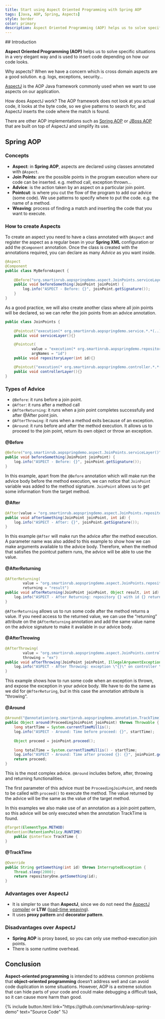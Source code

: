 ```yaml
---
title: Start using Aspect Oriented Programming with Spring AOP
tags: [Java, AOP, Spring, Aspects]
style: border
color: primary
description: Aspect Oriented Programming (AOP) helps us to solve specific situations in a very elegant way and is used to insert code depending on how our code looks.
---
```


## Introduction

**Aspect Oriented Programming (AOP)** helps us to solve specific situations in a very elegant way and is used to insert code depending on how our code looks.

Why aspects? When we have a concern which is cross domain aspects are a good solution. e.g. logs, exceptions, security…

[AspectJ](https://www.eclipse.org/aspectj/) is the AOP Java framework commonly used when we want to use aspects on our application.

How does AspectJ work? The AOP framework does not look at you actual code, it looks at the byte code, so we give patterns to search for, and AspectJ inserts the code where the match is found.

There are other AOP implementations such as [Spring AOP](https://docs.spring.io/spring/docs/4.3.15.RELEASE/spring-framework-reference/html/aop.html) or [JBoss AOP](http://jbossaop.jboss.org/) that are built on top of AspectJ and simplify its use.

## Spring AOP

### Concepts

- **Aspect**: in **Spring AOP**, aspects are declared using classes annotated with `@Aspect`.
- **Join Points**: are the possible points in the program execution where our code can be inserted. e.g. method call, exception thrown…
- **Advice**: is the action taken by an aspect on a particular join point.
- **Pointcut**: is where you cut the flow of the program to add our advice (some code). We use patterns to specify where to put the code. e.g. the name of a method.
- **Weaving**: process of finding a match and inserting the code that you want to execute.

### How to create Aspects

To create an aspect you need to have a class annotated with `@Aspect` and register the aspect as a regular bean in your **Spring XML** configuration or add the `@Component` annotation. Once the class is created with the annotations required, you can declare as many *Advice* as you want inside.

```java
@Aspect
@Component
public class MyBeforeAspect {
    
    @Before("org.smartinrub.aopspringdemo.aspect.JoinPoints.serviceLayer()")
    public void beforeSomething(JoinPoint joinPoint) {
        log.info("ASPECT - Before: {}", joinPoint.getSignature());
    }
}
```

As a good practice, we will also create another class where all join points will be declared, so we can refer the join points from an advice annotation.

```java
public class JoinPoints { 
    
    @Pointcut("execution(* org.smartinrub.aopspringdemo.service.*.*(..))")
    public void serviceLayer(){}

    @Pointcut(
            value = "execution(* org.smartinrub.aopspringdemo.repository.*.*(..)) && args(id)",
            argNames = "id")
    public void repositoryLayer(int id){}

    @Pointcut("execution(* org.smartinrub.aopspringdemo.controller.*.*(..))")
    public void controllerLayer(){}
}
```

### Types of Advice

- `@Before`: it runs before a join point.
- `@After`: it runs after a method call
- `@AfterReturning`: it runs when a join point completes successfully and after @After point join.
- `@AfterThrowing`: it runs when a method exits because of an exception.
- `@Around`: it runs before and after the method execution. It allows us to proceed to the join point, return its own object or throw an exception.

#### @Before

```java
@Before("org.smartinrub.aopspringdemo.aspect.JoinPoints.serviceLayer()")
public void beforeSomething(JoinPoint joinPoint) {
    log.info("ASPECT - Before: {}", joinPoint.getSignature());
}
```

In this example, apart from the `@Before` annotation which will make run the advice body before the method execution, we can notice that `JoinPoint` variable was added to the method signature. `JoinPoint` allows us to get some information from the target method.

#### @After

```java
@After(value = "org.smartinrub.aopspringdemo.aspect.JoinPoints.repositoryLayer(id)")
public void afterSomething(JoinPoint joinPoint, int id) {
    log.info("ASPECT - After: {}", joinPoint.getSignature());
}
```

In this example `@After` will make run the advice after the method execution. A parameter name was also added to this example to show how we can make arguments available to the advice body. Therefore, when the method that satisfies the pointcut pattern runs, the advice will be able to use the value.

#### @AfterReturning

```java
@AfterReturning(
        value = "org.smartinrub.aopspringdemo.aspect.JoinPoints.repositoryLayer(id)",
        returning = "result")
public void afterReturning(JoinPoint joinPoint, Object result, int id) {
    log.info("ASPECT - After Returning: repository {} with id {} returned {}", joinPoint, id, result);
}
```

`@AfterReturning` allows us to run some code after the method returns a value. If you need access to the returned value, we can use the “returning” attribute on the `@AfterReturning` annotation and add the same value name on the advice signature to make it available in our advice body.

#### @AfterThrowing

```java
@AfterThrowing(
        value = "org.smartinrub.aopspringdemo.aspect.JoinPoints.controllerLayer()",
        throwing = "ex")
public void afterThrowing(JoinPoint joinPoint, IllegalArgumentException ex) {
    log.info("ASPECT - After Throwing: exception \"{}\" on controller \"{}\"", ex, joinPoint.getSignature());
}
```

This example shows how to run some code when an exception is thrown, and expose the exception in your advice body. We have to do the same as we did for `@AfterReturing`, but in this case the annotation attribute is “throwing“.

#### @Around

```java
@Around("@annotation(org.smartinrub.aopspringdemo.annotation.TrackTime)")
public Object around(ProceedingJoinPoint joinPoint) throws Throwable {
    long startTime = System.currentTimeMillis();
    log.info("ASPECT - Around: Time before proceed: {}", startTime);
    
    Object proceed = joinPoint.proceed();
    
    long totalTime = System.currentTimeMillis() - startTime;
    log.info("ASPECT - Around: Time after proceed {}: {}", joinPoint.getSignature(), totalTime);
    return proceed;
}
```

This is the most complex advice. `@Around` includes before, after, throwing and returning functionalities.

The first parameter of this advice must be `ProceedingJoinPoint`, and needs to be called with `proceed()` to execute the method. The value returned by the advice will be the same as the value of the target method.

In this examples we also make use of an annotation as a join point pattern, so this advice will be only executed when the annotation TrackTime is found.

```java
@Target(ElementType.METHOD)
@Retention(RetentionPolicy.RUNTIME)
    public @interface TrackTime {   
}
```

#### @TrackTime

```java
@Override
public String getSomething(int id) throws InterruptedException {
    Thread.sleep(2000);
    return repositoryOne.getSomething(id);
}
```

### Advantages over AspectJ

- It is simpler to use than **AspectJ**, since we do not need the [AspectJ compiler](https://www.eclipse.org/aspectj/doc/next/devguide/ajc-ref.html) or **LTW** ([load-time weaving](https://www.eclipse.org/aspectj/doc/released/devguide/ltw.html)).
- It uses **proxy pattern** and **decorator pattern**.

### Disadvantages over AspectJ

- **Spring AOP** is proxy based, so you can only use method-execution join points.
- There is some runtime overhead.

## Conclusion

**Aspect-oriented programming** is intended to address common problems that **object-oriented programming** doesn’t address well and can avoid code duplication in some situations. However, AOP is a extreme solution that can hide parts of your code and could make debugging a difficult task, so it can cause more harm than good.

<p class="text-center">
{% include button.html link="https://github.com/smartinrub/aop-spring-demo" text="Source Code" %}
</p>